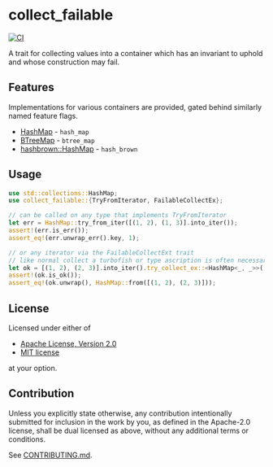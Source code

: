 # collect_failable

[![CI](https://github.com/MaxMahem/collect_failable/workflows/CI/badge.svg)](https://github.com/MaxMahem/collect_failable/actions)

A trait for collecting values into a container which has an invariant to uphold and whose construction may fail.

## Features

Implementations for various containers are provided, gated behind similarly named feature flags.
* [HashMap](https://doc.rust-lang.org/std/collections/struct.HashMap.html) - `hash_map`
* [BTreeMap](https://doc.rust-lang.org/std/collections/struct.BTreeMap.html) - `btree_map`
* [hashbrown::HashMap](https://docs.rs/hashbrown/latest/hashbrown/struct.HashMap.html) - `hash_brown`

## Usage

```rust
use std::collections::HashMap;
use collect_failable::{TryFromIterator, FailableCollectEx};

// can be called on any type that implements TryFromIterator
let err = HashMap::try_from_iter([(1, 2), (1, 3)].into_iter());
assert!(err.is_err());
assert_eq!(err.unwrap_err().key, 1);

// or any iterator via the FailableCollectExt trait
// like normal collect a turbofish or type ascription is often necessary to disambiguate
let ok = [(1, 2), (2, 3)].into_iter().try_collect_ex::<HashMap<_, _>>();
assert!(ok.is_ok());
assert_eq!(ok.unwrap(), HashMap::from([(1, 2), (2, 3)]));
```

## License

Licensed under either of

 * [Apache License, Version 2.0](LICENSE-APACHE.md)
 * [MIT license](LICENSE-MIT.md)

at your option.

## Contribution

Unless you explicitly state otherwise, any contribution intentionally submitted
for inclusion in the work by you, as defined in the Apache-2.0 license, shall be
dual licensed as above, without any additional terms or conditions.

See [CONTRIBUTING.md](CONTRIBUTING.md).
